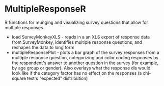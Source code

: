 # MultipleResponseR

R functions for munging and visualizing survey questions that allow for multiple responses.

* load SurveyMonkeyXLS - reads in a an XLS export of response data from SurveyMonkey, identifies multiple response questions, and reshapes the data to long form
* multipleResponsePlot - plots a bar graph of the survey responses from a multiple response question, categorizing and color coding responses by the respondent's answer to another question in the survey (for example, by age group or gender). Also overlays what the response dis would look like if the category factor has no effect on the responses (a chi-square test's "expected" distribution) 
